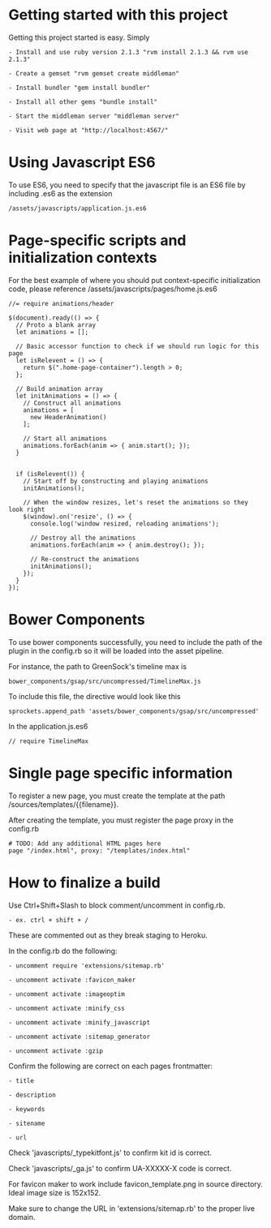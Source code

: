# Getting started with this project

Getting this project started is easy. Simply

    - Install and use ruby version 2.1.3 "rvm install 2.1.3 && rvm use 2.1.3"

    - Create a gemset "rvm gemset create middleman"

    - Install bundler "gem install bundler"

    - Install all other gems "bundle install"

    - Start the middleman server "middleman server"

    - Visit web page at "http://localhost:4567/"

# Using Javascript ES6

To use ES6, you need to specify that the javascript file is an ES6 file by including .es6 as the extension

```
/assets/javascripts/application.js.es6
```

# Page-specific scripts and initialization contexts

For the best example of where you should put context-specific initialization code, please reference /assets/javascripts/pages/home.js.es6

```
//= require animations/header

$(document).ready(() => {
  // Proto a blank array
  let animations = [];

  // Basic accessor function to check if we should run logic for this page
  let isRelevent = () => {
    return $(".home-page-container").length > 0;
  };

  // Build animation array
  let initAnimations = () => {
    // Construct all animations
    animations = [
      new HeaderAnimation()
    ];

    // Start all animations
    animations.forEach(anim => { anim.start(); });
  }


  if (isRelevent()) {
    // Start off by constructing and playing animations
    initAnimations();

    // When the window resizes, let's reset the animations so they look right
    $(window).on('resize', () => {
      console.log('window resized, reloading animations');

      // Destroy all the animations
      animations.forEach(anim => { anim.destroy(); });

      // Re-construct the animations
      initAnimations();
    });
  }
});
```

# Bower Components

To use bower components successfully, you need to include the path of the plugin in the config.rb so it will be loaded into the asset pipeline.

For instance, the path to GreenSock's timeline max is

```
bower_components/gsap/src/uncompressed/TimelineMax.js
```

To include this file, the directive would look like this

```
sprockets.append_path 'assets/bower_components/gsap/src/uncompressed'
```

In the application.js.es6

```
// require TimelineMax
```


# Single page specific information

To register a new page, you must create the template at the path /sources/templates/{{filename}}.

After creating the template, you must register the page proxy in the config.rb

```
# TODO: Add any additional HTML pages here
page "/index.html", proxy: "/templates/index.html"
```


# How to finalize a build

Use Ctrl+Shift+Slash to block comment/uncomment in config.rb.

    - ex. ctrl + shift + /

These are commented out as they break staging to Heroku.

In the config.rb do the following:

    - uncomment require 'extensions/sitemap.rb'

    - uncomment activate :favicon_maker

    - uncomment activate :imageoptim

    - uncomment activate :minify_css

    - uncomment activate :minify_javascript

    - uncomment activate :sitemap_generator

    - uncomment activate :gzip

Confirm the following are correct on each pages frontmatter:

    - title

    - description

    - keywords

    - sitename

    - url

Check 'javascripts/_typekitfont.js' to confirm kit id is correct.

Check 'javascripts/_ga.js' to confirm UA-XXXXX-X code is correct.

For favicon maker to work include favicon_template.png in source directory. Ideal image size is 152x152.

Make sure to change the URL in 'extensions/sitemap.rb' to the proper live domain.
